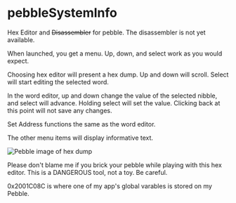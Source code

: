 pebbleSystemInfo
================

Hex Editor and ~~Disassembler~~ for pebble.  The disassembler is not yet available.

When launched, you get a menu.  Up, down, and select work as you would expect.

Choosing hex editor will present a hex dump.  Up and down will scroll.  Select will start editing the selected word.

In the word editor, up and down change the value of the selected nibble, and select will advance.  Holding select will set the value.  Clicking back at this point will not save any changes.

Set Address functions the same as the word editor.

The other menu items will display informative text.

![Pebble image of hex dump](https://raw.github.com/rigel314/pebbleSystemInfo/master/hexdump.png)


Please don't blame me if you brick your pebble while playing with this hex editor.  This is a DANGEROUS tool, not a toy.  Be careful.

0x2001C08C is where one of my app's global varables is stored on my Pebble.
